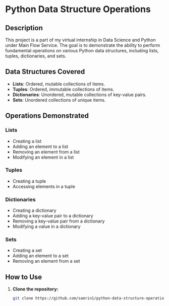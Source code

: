 # Python Data Structure Operations

## Description
This project is a part of my virtual internship in Data Science and Python under Main Flow Service. The goal is to demonstrate the ability to perform fundamental operations on various Python data structures, including lists, tuples, dictionaries, and sets.

## Data Structures Covered
- **Lists**: Ordered, mutable collections of items.
- **Tuples**: Ordered, immutable collections of items.
- **Dictionaries**: Unordered, mutable collections of key-value pairs.
- **Sets**: Unordered collections of unique items.

## Operations Demonstrated
### Lists
- Creating a list
- Adding an element to a list
- Removing an element from a list
- Modifying an element in a list

### Tuples
- Creating a tuple
- Accessing elements in a tuple

### Dictionaries
- Creating a dictionary
- Adding a key-value pair to a dictionary
- Removing a key-value pair from a dictionary
- Modifying a value in a dictionary

### Sets
- Creating a set
- Adding an element to a set
- Removing an element from a set

## How to Use
1. **Clone the repository:**
   ```bash
   git clone https://github.com/samrin1/python-data-structure-operations.git
